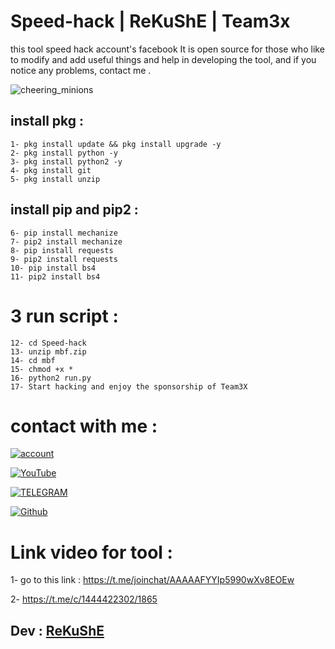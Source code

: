 # Speed-hack | ReKuShE | Team3x
 
 
this tool speed hack account's facebook It is open source for those who like to modify and add useful things and help in developing the tool, and if you notice any problems, contact me .


![cheering_minions](https://user-images.githubusercontent.com/70316694/100680660-1ae6d580-3383-11eb-89a4-0800b78c33f4.gif)


## install pkg :

````
1- pkg install update && pkg install upgrade -y
2- pkg install python -y
3- pkg install python2 -y
4- pkg install git 
5- pkg install unzip
````
## install pip and pip2 :

```
6- pip install mechanize
7- pip2 install mechanize
8- pip install requests
9- pip2 install requests
10- pip install bs4
11- pip2 install bs4
```

# 3 run script :
```
12- cd Speed-hack
13- unzip mbf.zip
14- cd mbf
15- chmod +x *
16- python2 run.py
17- Start hacking and enjoy the sponsorship of Team3X
```
# contact with me :

[![account](https://img.shields.io/badge/account%20-%20telegram-yellowred)](https://t.me/iiwiw)

[![YouTube](https://img.shields.io/badge/Channel-Youtube-red)](https://YouTube.com/iraqhacker)

[![TELEGRAM](https://img.shields.io/badge/channel-telegram-yellow)](https://t.me/Professional_school)

[![Github](https://img.shields.io/badge/My%20web-in%20Githib-9cf)](https://github.com/iraq-hacker)

# Link video for tool :
1- go to this link : https://t.me/joinchat/AAAAAFYYIp5990wXv8EOEw

2- https://t.me/c/1444422302/1865

## Dev : [ReKuShE](https://t.me/iiwiw)
